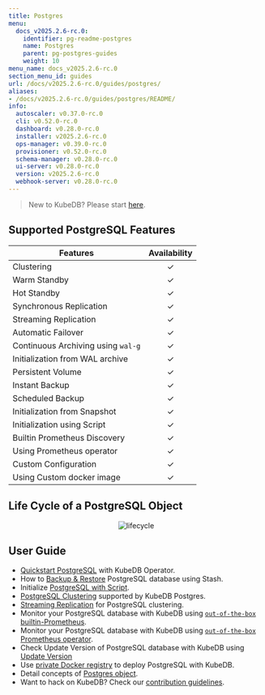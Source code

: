 ```yaml
---
title: Postgres
menu:
  docs_v2025.2.6-rc.0:
    identifier: pg-readme-postgres
    name: Postgres
    parent: pg-postgres-guides
    weight: 10
menu_name: docs_v2025.2.6-rc.0
section_menu_id: guides
url: /docs/v2025.2.6-rc.0/guides/postgres/
aliases:
- /docs/v2025.2.6-rc.0/guides/postgres/README/
info:
  autoscaler: v0.37.0-rc.0
  cli: v0.52.0-rc.0
  dashboard: v0.28.0-rc.0
  installer: v2025.2.6-rc.0
  ops-manager: v0.39.0-rc.0
  provisioner: v0.52.0-rc.0
  schema-manager: v0.28.0-rc.0
  ui-server: v0.28.0-rc.0
  version: v2025.2.6-rc.0
  webhook-server: v0.28.0-rc.0
---
```


> New to KubeDB? Please start [here](/docs/v2025.2.6-rc.0/README).

## Supported PostgreSQL Features

| Features                           | Availability |
|------------------------------------|:------------:|
| Clustering                         |   &#10003;   |
| Warm Standby                       |   &#10003;   |
| Hot Standby                        |   &#10003;   |
| Synchronous Replication            |   &#10003;   |
| Streaming Replication              |   &#10003;   |
| Automatic Failover                 |   &#10003;   |
| Continuous Archiving using `wal-g` |   &#10003;   |
| Initialization from WAL archive    |   &#10003;   |
| Persistent Volume                  |   &#10003;   |
| Instant Backup                     |   &#10003;   |
| Scheduled Backup                   |   &#10003;   |
| Initialization from Snapshot       |   &#10003;   |
| Initialization using Script        |   &#10003;   |
| Builtin Prometheus Discovery       |   &#10003;   |
| Using Prometheus operator          |   &#10003;   |
| Custom Configuration               |   &#10003;   |
| Using Custom docker image          |   &#10003;   |

## Life Cycle of a PostgreSQL Object

<p align="center">
  <img alt="lifecycle"  src="/docs/v2025.2.6-rc.0/images/postgres/lifecycle.png">
</p>

## User Guide

- [Quickstart PostgreSQL](/docs/v2025.2.6-rc.0/guides/postgres/quickstart/quickstart) with KubeDB Operator.
- How to [Backup & Restore](/docs/v2025.2.6-rc.0/guides/postgres/backup/stash/overview/) PostgreSQL database using Stash.
- Initialize [PostgreSQL with Script](/docs/v2025.2.6-rc.0/guides/postgres/initialization/script_source).
- [PostgreSQL Clustering](/docs/v2025.2.6-rc.0/guides/postgres/clustering/ha_cluster) supported by KubeDB Postgres.
- [Streaming Replication](/docs/v2025.2.6-rc.0/guides/postgres/clustering/streaming_replication) for PostgreSQL clustering.
- Monitor your PostgreSQL database with KubeDB using [`out-of-the-box` builtin-Prometheus](/docs/v2025.2.6-rc.0/guides/postgres/monitoring/using-builtin-prometheus).
- Monitor your PostgreSQL database with KubeDB using [`out-of-the-box` Prometheus operator](/docs/v2025.2.6-rc.0/guides/postgres/monitoring/using-prometheus-operator).
- Check Update Version of PostgreSQL database with KubeDB using [Update Version](/docs/v2025.2.6-rc.0/guides/postgres/update-version/versionupgrading)
- Use [private Docker registry](/docs/v2025.2.6-rc.0/guides/postgres/private-registry/using-private-registry) to deploy PostgreSQL with KubeDB.
- Detail concepts of [Postgres object](/docs/v2025.2.6-rc.0/guides/postgres/concepts/postgres).
- Want to hack on KubeDB? Check our [contribution guidelines](/docs/v2025.2.6-rc.0/CONTRIBUTING).
